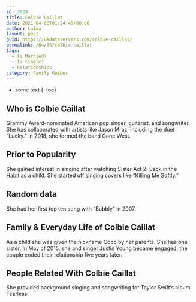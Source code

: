 ```yaml
---
id: 3024
title: Colbie Caillat
date: 2021-04-06T01:24:49+00:00
author: Laima
layout: post
guid: https://ukdataservers.com/colbie-caillat/
permalink: /04/06/colbie-caillat
tags:
  - Is Married?
  - Is Single?
  - Relationships
category: Family Guides
---
```


* some text
{: toc}


## Who is Colbie Caillat
                  
                  
                  
Grammy Award-nominated American pop singer, guitarist, and songwriter. She has collaborated with artists like Jason Mraz, including the duet &#8220;Lucky.&#8221; In 2018, she formed the band Gone West. 
                  
              
            
              
            
                
                
                
## Prior to Popularity
                  
                  
                  
She gained interest in singing after watching Sister Act 2: Back in the Habit as a child. She started off singing covers like &#8220;Killing Me Softly.&#8221;
                  
              
            
              
            
                
                
                
## Random data
                  
                  
                  
She had her first top ten song with &#8220;Bubbly&#8221; in 2007.
                  
              
            
              
            
                
                
                
## Family & Everyday Life of Colbie Caillat
                  
                  
                  
As a child she was given the nickname Coco by her parents. She has one sister. In May of 2015, she and singer Justin Young became engaged; the couple ended their relationship five years later.
                  
              
            
              
            
                
                
                
## People Related With Colbie Caillat
                  
                  
                  
She provided background singing and songwriting for Taylor Swift&#8217;s album Fearless.
                  
              
            
              
            
                
              
            
              
              
            
            
              
            
          
          
          